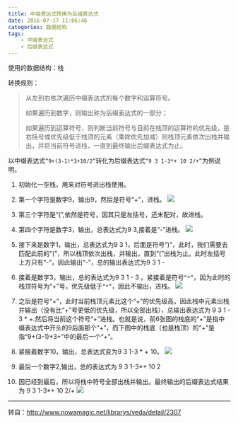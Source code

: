 ```yaml
---
title: 中缀表达式转换为后缀表达式
date: 2016-07-17 11:06:46
categories: 数据结构
tags:
	- 中缀表达式
	- 后缀表达式
---
```


使用的数据结构：栈

转换规则：

> 从左到右依次遍历中缀表达式的每个数字和运算符号。
> 
> 如果遍历到数字，则输出称为后缀表达式的一部分；
> 
> 如果遍历到运算符号，则判断当前符号与目前在栈顶的运算符的优先级，是右括号或优先级低于栈顶的元素（乘除优先加减）则栈顶元素依次出栈并输出，并将当前符号进栈，一直到最终输出后缀表达式为止。

<!-- more -->

以中缀表达式`“9+(3-1)*3+10/2”`转化为后缀表达式`“9 3 1-3*+ 10 2/+”`为例说明。

1. 初始化一空栈，用来对符号进出栈使用。
2. 第一个字符是数字9，输出9，然后是符号“+”，进栈。
![](http://www.nowamagic.net/librarys/images/201210/2012_10_22_08.jpg)
3. 第三个字符是“(”,依然是符号，因其只是左括号，还未配对，故进栈。
4. 第四个字符是数字3，输出，总表达式为9 3,接着是“-”进栈。
![](http://www.nowamagic.net/librarys/images/201210/2012_10_22_09.jpg)

5. 接下来是数字1，输出，总表达式为9 3 1，后面是符号“)”，此时，我们需要去匹配此前的“(”，所以栈顶依次出栈，并输出，直到“(”出栈为止。此时左括号上方只有“-”，因此输出“-”，总的输出表达式为9 3 1 -
6. 接着是数字3，输出，总的表达式为9 3 1 - 3 。紧接着是符号`“*”`，因为此时的栈顶符号为“+”号，优先级低于`“*”`，因此不输出，进栈。
![](http://www.nowamagic.net/librarys/images/201210/2012_10_22_10.jpg)

7. 之后是符号“+”，此时当前栈顶元素比这个“+”的优先级高，因此栈中元素出栈并输出（没有比“+”号更低的优先级，所以全部出栈），总输出表达式为 9 3 1 - 3 * +.然后将当前这个符号“+”进栈。也就是说，前6张图的栈底的“+”是指中缀表达式中开头的9后面那个“+”，而下图中的栈底（也是栈顶）的“+”是指“9+(3-1)*3+”中的最后一个“+”。
8. 紧接着数字10，输出，总表达式变为9 3 1-3 * + 10。
![](http://www.nowamagic.net/librarys/images/201210/2012_10_22_11.jpg)
9. 最后一个数字2,输出，总的表达式为 9 3 1-3*+ 10 2
10. 因已经到最后，所以将栈中符号全部出栈并输出。最终输出的后缀表达式结果为 9 3 1-3*+ 10 2/+
![](http://www.nowamagic.net/librarys/images/201210/2012_10_22_12.jpg)

---
转自：http://www.nowamagic.net/librarys/veda/detail/2307
